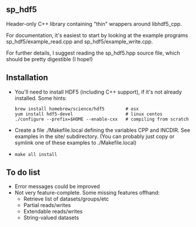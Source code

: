 ## sp_hdf5

Header-only C++ library containing "thin" wrappers around libhdf5_cpp.

For documentation, it's easiest to start by looking at the example programs sp_hdf5/example_read.cpp
and sp_hdf5/example_write.cpp.  

For further details, I suggest reading the sp_hdf5.hpp source file, which should be pretty
digestible (I hope!)

## Installation

- You'll need to install HDF5 (including C++ support), if it's not already installed.  Some hints:

  ```
  brew install homebrew/science/hdf5        # osx
  yum install hdf5-devel                    # linux centos
  ./configure --prefix=$HOME --enable-cxx   # compiling from scratch
  ```

- Create a file ./Makefile.local defining the variables CPP and INCDIR.  See examples in the site/ subdirectory.
  (You can probably just copy or symlink one of these examples to ./Makefile.local)

- `make all install`

## To do list

   - Error messages could be improved
   - Not very feature-complete.  Some missing features offhand:
       - Retrieve list of datasets/groups/etc
       - Partial reads/writes
       - Extendable reads/writes
       - String-valued datasets

